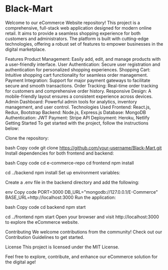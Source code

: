 # Black-Mart

Welcome to our eCommerce Website repository! This project is a comprehensive, full-stack web application designed for modern online retail. It aims to provide a seamless shopping experience for both customers and administrators. The platform is built with cutting-edge technologies, offering a robust set of features to empower businesses in the digital marketplace.

Features
Product Management: Easily add, edit, and manage products with a user-friendly interface.
User Authentication: Secure user registration and authentication for personalized shopping experiences.
Shopping Cart: Intuitive shopping cart functionality for seamless order management.
Payment Integration: Support for major payment gateways to facilitate secure and smooth transactions.
Order Tracking: Real-time order tracking for customers and comprehensive order history.
Responsive Design: A mobile-friendly layout ensures a consistent experience across devices.
Admin Dashboard: Powerful admin tools for analytics, inventory management, and user control.
Technologies Used
Frontend: React.js, Redux, Bootstrap
Backend: Node.js, Express.js
Database: MongoDB
Authentication: JWT
Payment: Stripe API
Deployment: Heroku, Netlify
Getting Started
To get started with the project, follow the instructions below:

Clone the repository:

bash
Copy code
git clone https://github.com/your-username/Black-Mart.git
Install dependencies for both frontend and backend:

bash
Copy code
cd e-commerce-repo
cd frontend
npm install

cd ../backend
npm install
Set up environment variables:

Create a .env file in the backend directory and add the following:

env
Copy code
PORT=3000
DB_URL="mongodb://127.0.0.1/E-Commerce"
BASE_URL=http://localhost:3000
Run the application:

bash
Copy code
cd backend
npm start

cd ../frontend
npm start
Open your browser and visit http://localhost:3000 to explore the eCommerce website.

Contributing
We welcome contributions from the community! Check out our Contribution Guidelines to get started.

License
This project is licensed under the MIT License.

Feel free to explore, contribute, and enhance our eCommerce solution for the digital age!
